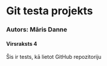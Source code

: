 # Git testa projekts
### Autors: Māris Danne

#### Virsraksts 4

Šis ir tests, kā lietot GitHub repozitoriju
